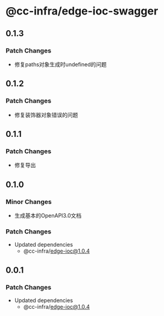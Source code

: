 # @cc-infra/edge-ioc-swagger

## 0.1.3

### Patch Changes

- 修复paths对象生成时undefined的问题

## 0.1.2

### Patch Changes

- 修复装饰器对象错误的问题

## 0.1.1

### Patch Changes

- 修复导出

## 0.1.0

### Minor Changes

- 生成基本的OpenAPI3.0文档

### Patch Changes

- Updated dependencies
  - @cc-infra/edge-ioc@1.0.4

## 0.0.1

### Patch Changes

- Updated dependencies
  - @cc-infra/edge-ioc@1.0.4
